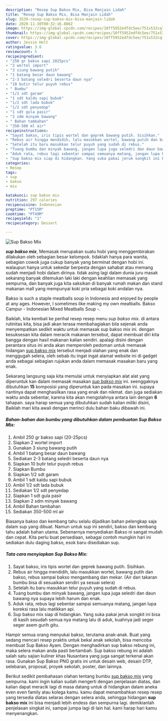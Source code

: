 ```yaml
---
description: "Resep Sup Bakso Mix, Bisa Manjain Lidah"
title: "Resep Sup Bakso Mix, Bisa Manjain Lidah"
slug: 3539-resep-sup-bakso-mix-bisa-manjain-lidah
date: 2020-11-30T00:32:16.886Z
image: https://img-global.cpcdn.com/recipes/10ff5952edfdc5ee/751x532cq70/sup-bakso-mix-foto-resep-utama.jpg
thumbnail: https://img-global.cpcdn.com/recipes/10ff5952edfdc5ee/751x532cq70/sup-bakso-mix-foto-resep-utama.jpg
cover: https://img-global.cpcdn.com/recipes/10ff5952edfdc5ee/751x532cq70/sup-bakso-mix-foto-resep-utama.jpg
author: Jessie Holt
ratingvalue: 3.6
reviewcount: 5
recipeingredient:
- "250 gr bakso sapi 2025pcs"
- "2 wortel import"
- "3 siung bawang putih"
- "1 batang besar daun bawang"
- "2-3 batang seledri beserta daun nya"
- "10 butir telur puyuh rebus"
- " Bumbu"
- "1/2 sdt garam"
- "1 sdt kaldu sapi bubuk"
- "1/2 sdt lada bubuk"
- "1/2 sdt penyedap"
- "1 sdt gula pasir"
- "2 sdm minyak bawang"
- " Bahan tambahan"
- "350-500 ml air"
recipeinstructions:
- "Sayat bakso, iris tipis wortel dan geprek bawang putih. Sisihkan."
- "Rebus air hingga mendidih, lalu masukkan wortel, bawang putih dan bakso, rebus sampai bakso mengambang dan mekar. (Air dan takaran bumbu bisa di sesuaikan sendiri ya sesuai selera)"
- "Setelah itu baru masukkan telur puyuh yang sudah di rebus."
- "Tuang bumbu dan minyak bawang, jangan lupa juga seledri dan daun bawang nya supaya lebih harum dan enak."
- "Aduk rata, rebus lagi sebentar sampai semuanya matang, jangan lupa koreksi rasa lalu matikkan api."
- "Sup bakso mix siap di hidangkan. Yang suka pakai jeruk songkit ini bisa di kasih sesudah semua nya matang lalu di aduk, kuahnya jadi seger seger asem gurih gitu."
categories:
- Resep
tags:
- sup
- bakso
- mix

katakunci: sup bakso mix 
nutrition: 297 calories
recipecuisine: Indonesian
preptime: "PT15M"
cooktime: "PT49M"
recipeyield: "1"
recipecategory: Dessert

---
```



![Sup Bakso Mix](https://img-global.cpcdn.com/recipes/10ff5952edfdc5ee/751x532cq70/sup-bakso-mix-foto-resep-utama.jpg)

<b><i>sup bakso mix</i></b>, Memasak merupakan suatu hobi yang menggembirakan dilakukan oleh sebagian besar kelompok. tidaklah hanya para wanita, sebagian cowok juga cukup banyak yang berminat dengan hobi ini. walaupun hanya untuk sekedar berpesta dengan sahabat atau memang sudah menjadi hobi dalam dirinya. tidak asing lagi dalam dunia juru masak sekarang banyak ditemukan laki laki dengan keahlian memasak yang sempurna, dan banyak juga kita saksikan di banyak rumah makan dan stand makanan mall yang mempunyai koki pria sebagai koki andalan nya.

Bakso is such a staple meatballs soup in Indonesia and enjoyed by people at any ages. However, I sometimes like making my own meatballs. Bakso Campur - Indonesian Mixed Meatballs Soup -.

Baiklah, kita kembali ke perihal resep resep menu <i>sup bakso mix</i>. di antara rutinitas kita, bisa jadi akan terasa membahagiakan bila sejenak anda menyempatkan sedikit waktu untuk memasak sup bakso mix ini. dengan kesuksesan kita dalam meracik makanan tersebut, dapat membuat diri kita bangga dengan hasil makanan kalian sendiri. apalagi disini dengan perantara situs ini anda akan memperoleh pedoman untuk memasak hidangan <u>sup bakso mix</u> tersebut menjadi olahan yang enak dan menggugah selera, oleh sebab itu ingat ingat alamat website ini di gadget anda sebagai sebagian rujukan anda dalam memasak masakan baru yang enak.


Sekarang langsung saja kita memulai untuk menyiapkan alat alat yang diperuntuk kan dalam memasak masakan <u><i>sup bakso mix</i></u> ini. seenggaknya dibutuhkan <b>15</b> komposisi yang diperuntuk kan pada masakan ini. supaya nantinya dapat menghasilkan rasa yang enak dan nikmat. dan juga sediakan waktu anda sebentar, karena kita akan mengolahnya antara lain dengan <b>6</b> tahapan. saya harap semua yang dibutuhkan sudah kalian miliki disini, Baiklah mari kita awali dengan merinci dulu bahan baku dibawah ini.

<!--inarticleads1-->

##### Bahan-bahan dan bumbu yang dibutuhkan dalam pembuatan Sup Bakso Mix:

1. Ambil 250 gr bakso sapi (20-25pcs)
1. Siapkan 2 wortel import
1. Gunakan 3 siung bawang putih
1. Ambil 1 batang besar daun bawang
1. Sediakan 2-3 batang seledri beserta daun nya
1. Siapkan 10 butir telur puyuh rebus
1. Siapkan  Bumbu
1. Siapkan 1/2 sdt garam
1. Ambil 1 sdt kaldu sapi bubuk
1. Ambil 1/2 sdt lada bubuk
1. Sediakan 1/2 sdt penyedap
1. Siapkan 1 sdt gula pasir
1. Siapkan 2 sdm minyak bawang
1. Ambil  Bahan tambahan
1. Sediakan 350-500 ml air


Biasanya bakso dan kembang tahu selalu dijadikan bahan pelengkap saja dalam sup yang dibuat. Namun untuk sup ini sendiri, bakso dan kembang tahu adalah bahan utama. Sebenarnya menyediakan Bakso ni sangat mudah dan cepat. Kita perlu buat persediaan, sebagai contoh mungkin hari ini sediakan dulu daging bakso, esok baru disediakan sup. 

<!--inarticleads2-->

##### Tata cara menyiapkan Sup Bakso Mix:

1. Sayat bakso, iris tipis wortel dan geprek bawang putih. Sisihkan.
1. Rebus air hingga mendidih, lalu masukkan wortel, bawang putih dan bakso, rebus sampai bakso mengambang dan mekar. (Air dan takaran bumbu bisa di sesuaikan sendiri ya sesuai selera)
1. Setelah itu baru masukkan telur puyuh yang sudah di rebus.
1. Tuang bumbu dan minyak bawang, jangan lupa juga seledri dan daun bawang nya supaya lebih harum dan enak.
1. Aduk rata, rebus lagi sebentar sampai semuanya matang, jangan lupa koreksi rasa lalu matikkan api.
1. Sup bakso mix siap di hidangkan. Yang suka pakai jeruk songkit ini bisa di kasih sesudah semua nya matang lalu di aduk, kuahnya jadi seger seger asem gurih gitu.


Hampir semua orang menyukai bakso, terutama anak-anak. Buat yang sedang mencari resep praktis untuk bekal anak sekolah, bisa mencoba membuat Sup Bakso Ayam. Dengan menghadirkan sup bakso rebung ini, maka selera makan anda pasti bertambah. Sup bakso rebung ini adalah salah satu sajian kuliner khas Nusantara yang juga sangat terkenal akan rasa. Gunakan Sup Bakso PNG gratis ini untuk desain web, desain DTP, selebaran, proposal, proyek sekolah, poster, dan lainnya. 

Berikut sedikit pembahasan olahan tentang bumbu <u>sup bakso mix</u> yang sempurna. kami ingin kalian sudah mengerti dengan penjelasan diatas, dan kalian dapat meracik lagi di masa datang untuk di hidangkan dalam aneka even even family atau kolega kamu. kamu dapat menambahkan resep resep yang tersedia diatas selaras dengan selera anda, sehingga hidangan <b>sup bakso mix</b> ini bisa menjadi lebih endess dan sempurna lagi. demikianlah penjelasan singkat ini, sampai jumpa lagi di lain hal. kami harap hari kamu menyenangkan.

